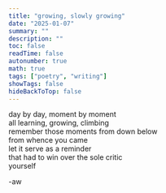 ```yaml
---
title: "growing, slowly growing"
date: "2025-01-07"
summary: ""
description: ""
toc: false
readTime: false
autonumber: true
math: true
tags: ["poetry", "writing"]
showTags: false
hideBackToTop: false
---
```


day by day, moment by moment  
all learning, growing, climbing  
remember those moments from down below    
from whence you came  
let it serve as a reminder  
that had to win over the sole critic  
yourself  
    
  
-aw